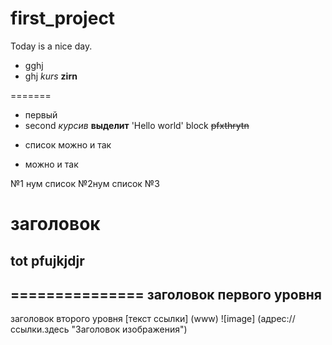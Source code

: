 # first_project
Today is a nice day.


* gghj
*  ghj
*kurs*
**zirn**

=======
* первый
* second
*курсив*
**выделит**
    'Hello world'
    block
     ~~pfxthrytn~~
    
 - список можно и так
 
+ можно и так

№1 нум список
№2нум список
№3
# заголовок
## tot pfujkjdjr
===============
заголовок первого уровня
------------------
заголовок второго уровня
[текст ссылки] (www)
![image] (адрес://ссылки.здесь "Заголовок изображения")

